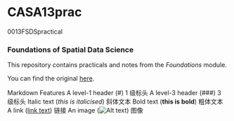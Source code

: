# CASA13prac
0013FSDSpractical
### Foundations of Spatial Data Science

This repository contains practicals and notes from the _Foundations_ module. 

You can find the original [here](https://jreades.github.io/fsds/).

Markdown Features
A level-1 header (#)
1 级标头 
A level-3 header (###)
3 级标头
Italic text (_this is italicised_)
斜体文本
Bold text (**this is bold**)
粗体文本
A link ([link text](url))
链接 
An image (![Alt text](image_location))
图像
